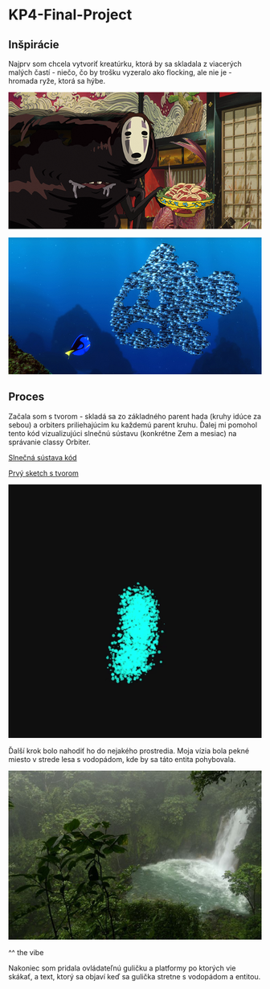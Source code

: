 # KP4-Final-Project

## Inšpirácie

Najprv som chcela vytvoriť kreatúrku, ktorá by sa skladala z viacerých malých častí - niečo, čo by trošku vyzeralo ako flocking, ale nie je - hromada ryže, ktorá sa hýbe.

![alt text](https://github.com/oliviaj123/KP4-Final-Project/blob/592bda1e14ebef280b8e8522749cb6be4e6f0f98/Images/spirited-away.png)

![alt text](https://github.com/oliviaj123/KP4-Final-Project/blob/592bda1e14ebef280b8e8522749cb6be4e6f0f98/Images/Nemo.jpg)

## Proces

Začala som s tvorom - skladá sa zo základného parent hada (kruhy idúce za sebou) a orbiters priliehajúcim ku každemú parent kruhu. Ďalej mi pomohol tento kód vizualizujúci slnečnú sústavu (konkrétne Zem a mesiac) na správanie classy Orbiter. 

[Slnečná sústava kód](https://editor.p5js.org/ceaserianshiftisfun/sketches/Kzmw4jvQO)
 
 
[Prvý sketch s tvorom](https://editor.p5js.org/oliviaj/sketches/4aS4g8HL2)

![alt text](https://github.com/oliviaj123/KP4-Final-Project/blob/569e53508334fd7acab84b53345a4f3addf7ba0c/Images/Creature01.gif)
 
 
Ďalší krok bolo nahodiť ho do nejakého prostredia. Moja vízia bola pekné miesto v strede lesa s vodopádom, kde by sa táto entita pohybovala.

![alt text](https://github.com/oliviaj123/KP4-Final-Project/blob/fbfbb5c91563fb7d40ac1775499d7de1332e0e24/Images/Waterfall.jpg)

^^ the vibe
 
 
Nakoniec som pridala ovládateľnú guličku a platformy po ktorých vie skákať, a text, ktorý sa objaví keď sa gulička stretne s vodopádom a entitou.
